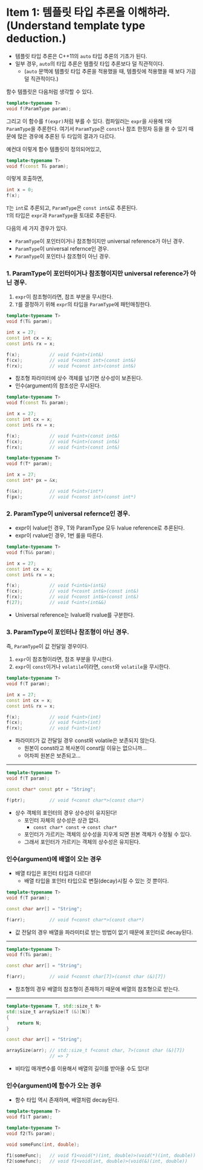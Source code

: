 Item 1: 템플릿 타입 추론을 이해하라. (Understand template type deduction.)
===

- 템플릿 타입 추론은 C++11의 `auto` 타입 추론의 기초가 된다.
- 일부 경우, `auto`의 타입 추론은 템플릿 타입 추론보다 덜 직관적이다.
  - (`auto` 문맥에 템플릿 타입 추론을 적용했을 때, 템플릿에 적용했을 때 보다 가끔 덜 직관적이다.)

함수 템플릿은 다음처럼 생각할 수 있다.
```C++
template<typename T>
void f(ParamType param);
```

그리고 이 함수를 `f(expr)`처럼 부를 수 있다.
컴파일러는 `expr`을 사용해 `T`와 `ParamType`을 추론한다.
여기서 `ParamType`은 `const`나 참조 한정자 등을 쓸 수 있기 때문에 많은 경우에 추론된 두 타입의 결과가 다르다.

예컨대 이렇게 함수 템플릿이 정의되어있고,
```C++
template<typename T>
void f(const T& param);
```
이렇게 호출하면,
```C++
int x = 0;
f(x);
```
`T`는 `int`로 추론되고, `ParamType`은 `const int&`로 추론된다.<br/>
`T`의 타입은 `expr`과 `ParamType`을 토대로 추론된다.

다음의 세 가지 경우가 있다.

- `ParamType`이 포인터이거나 참조형이지만 universal reference가 아닌 경우.
- `ParamType`이 universal refernce인 경우.
- `ParamType`이 포인터나 참조형이 아닌 경우.

### 1. ParamType이 포인터이거나 참조형이지만 universal reference가 아닌 경우.
1. `expr`이 참조형이라면, 참조 부분을 무시한다.
2. `T`를 결정하기 위해 `expr`의 타입을 `ParamType`에 패턴매칭한다.

```C++
template<typename T>
void f(T& param);

int x = 27;
const int cx = x;
const int& rx = x;

f(x);           // void f<int>(int&)
f(cx);          // void f<const int>(const int&)
f(rx);          // void f<const int>(const int&)
```
* 참조형 파라미터에 상수 객체를 넘기면 상수성이 보존된다.
* 인수(argument)의 참조성은 무시된다.

```C++
template<typename T>
void f(const T& param);

int x = 27;
const int cx = x;
const int& rx = x;

f(x);           // void f<int>(const int&)
f(cx);          // void f<int>(const int&)
f(rx);          // void f<int>(const int&)
```

```C++
template<typename T>
void f(T* param);

int x = 27;
const int* px = &x;

f(&x);          // void f<int>(int*)
f(px);          // void f<const int>(const int*)
```

### 2. ParamType이 universal refernce인 경우.
- expr이 lvalue인 경우, T와 ParamType 모두 lvalue reference로 추론된다.
- expr이 rvalue인 경우, 1번 룰을 따른다.

```C++
template<typename T>
void f(T&& param);

int x = 27;
const int cx = x;
const int& rx = x;

f(x);           // void f<int&>(int&)
f(cx);          // void f<cosnt int&>(const int&)
f(rx);          // void f<const int&>(const int&)
f(27);          // void f<int>(int&&)
```
* Universal reference는 lvalue와 rvalue를 구분한다.

### 3. ParamType이 포인터나 참조형이 아닌 경우.
즉, `ParamType`이 값 전달일 경우이다.

1. `expr`이 참조형이라면, 참조 부분을 무시한다.
2. `expr`이 `const`이거나 `volatile`이라면, `const`와 `volatile`을 무시한다.

```C++
template<typename T>
void f(T param);

int x = 27;
const int cx = x;
const int& rx = x;

f(x);           // void f<int>(int)
f(cx);          // void f<int>(int)
f(rx);          // void f<int>(int)
```
* 파라미터가 값 전달일 경우 const와 volatile은 보존되지 않는다.
  - 원본이 const라고 복사본이 const일 이유는 없으니까...
  - 어차피 원본은 보존되고...

----------

```C++
template<typename T>
void f(T param);

const char* const ptr = "String";

f(ptr);         // void f<const char*>(const char*)
```
* 상수 객체의 포인터의 경우 상수성이 유지된다!
  - 포인터 자체의 상수성은 상관 없다.
    - `const char* const` -> `const char*`
  - 포인터가 가르키는 객체의 상수성을 지우게 되면 원본 객체가 수정될 수 있다.
  - 그래서 포인터가 가르키는 객체의 상수성은 유지된다.

### 인수(argument)에 배열이 오는 경우
* 배열 타입은 포인터 타입과 다르다!
  - 배열 타입을 포인터 타입으로 변질(decay)시킬 수 있는 것 뿐이다.

```C++
template<typename T>
void f(T param);

const char arr[] = "String";

f(arr);         // void f<const char*>(const char*)
```
* 값 전달의 경우 배열을 파라미터로 받는 방법이 없기 때문에 포인터로 decay된다.

----------

```C++
template<typename T>
void f(T& param);

const char arr[] = "String";

f(arr);         // void f<const char[7]>(const char (&)[7])
```
* 참조형의 경우 배열의 참조형이 존재하기 때문에 배열의 참조형으로 받는다.

----------

```C++
template<typename T, std::size_t N>
std::size_t arraySize(T (&)[N])
{
    return N;
}

const char arr[] = "String";

arraySize(arr); // std::size_t f<const char, 7>(const char (&)[7])
                // => 7
```
* 비타입 매개변수를 이용해서 배열의 길이를 받아올 수도 있다!

### 인수(argument)에 함수가 오는 경우
* 함수 타입 역시 존재하며, 배열처럼 decay된다.

```C++
template<typename T>
void f1(T param);

template<typename T>
void f2(T& param);

void someFunc(int, double);

f1(someFunc);   // void f1<void(*)(int, double)>(void(*)(int, double))
f2(somefunc);   // void f1<void(int, double)>(void(&)(int, double))
```